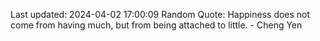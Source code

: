 Last updated: 2024-04-02 17:00:09
Random Quote: Happiness does not come from having much, but from being attached to little. - Cheng Yen